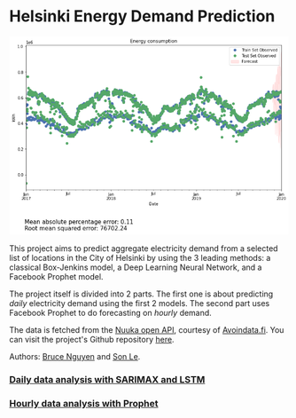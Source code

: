 # Helsinki Energy Demand Prediction

<p align="center">
  <img src="https://github.com/quan-possible/energy-demand-prediction/blob/main/result.png" />
</p>

This project aims to predict aggregate electricity demand from a selected list of locations in the City of Helsinki by using the 3 leading methods: a classical Box-Jenkins model, a Deep Learning Neural Network, and a Facebook Prophet model.

The project itself is divided into 2 parts. The first one is about predicting *daily* electricity demand using the first 2 models. The second part uses Facebook Prophet to do forecasting on *hourly* demand.

The data is fetched from the [Nuuka open API](https://helsinki-openapi.nuuka.cloud/swagger/index.html#/), courtesy of [Avoindata.fi](www.avoindata.fi). You can visit the project's Github repository [here](https://quan-possible.github.io/energy-demand-prediction).

Authors: [Bruce Nguyen](https://github.com/quan-possible) and [Son Le](https://github.com/SonAlexLe).

### [Daily data analysis with SARIMAX and LSTM](https://quan-possible.github.io/energy-demand-prediction/daily)

### [Hourly data analysis with Prophet](https://quan-possible.github.io/energy-demand-prediction/hourly)

